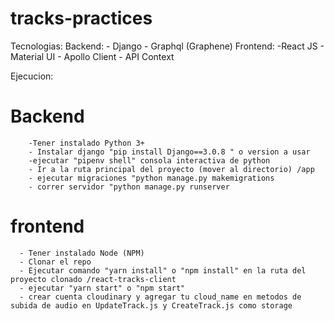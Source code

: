 # tracks-practices
Tecnologias:
Backend:
      - Django
      - Graphql (Graphene)
 Frontend: 
       -React JS
       - Material UI
       - Apollo Client
       - API Context
       
Ejecucion:
# Backend 
        -Tener instalado Python 3+
        - Instalar django "pip install Django==3.0.8 " o version a usar
        -ejecutar "pipenv shell" consola interactiva de python
        - Ir a la ruta principal del proyecto (mover al directorio) /app
        - ejecutar migraciones "python manage.py makemigrations
        - correr servidor "python manage.py runserver
# frontend
      - Tener instalado Node (NPM)
      - Clonar el repo
      - Ejecutar comando "yarn install" o "npm install" en la ruta del proyecto clonado /react-tracks-client
      - ejecutar "yarn start" o "npm start"
      - crear cuenta cloudinary y agregar tu cloud_name en metodos de subida de audio en UpdateTrack.js y CreateTrack.js como storage
      
      
      
      
